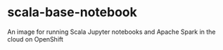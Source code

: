 # scala-base-notebook
An image for running Scala Jupyter notebooks and Apache Spark in the cloud on OpenShift
